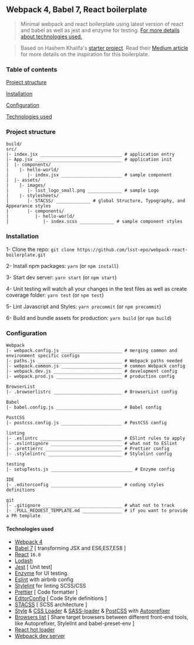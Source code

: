 ## Webpack 4, Babel 7, React boilerplate

<!-- <p align="center">
    <img alt="dependencies" title="dependencies" src="https://img.shields.io/blnkt/webpack-react-boilerplate.svg" >
   <img alt="activity" title="activity" src="https://img.shields.io/github/last-update/blnkt/webpack-react-boilerplate.svg" >
</p> -->

> Minimal webpack and react boilerplate using latest version of react and babel as well as jest and enzyme for testing.
> [For more details about technologies used.](#technologies-used)

> Based on Hashem Khalifa's [starter project](https://github.com/HashemKhalifa/webpack-react-boilerplate). Read their [Medium article](https://medium.com/@hashem.khalifa/minimal-webpack-and-react-starter-boilerplate-seriously-d90a673e134f) for more details on the inspiration for this boilerplate.

### Table of contents

[Project structure](#project-structure)

[Installation](#installation)

[Configuration](#configuration)

[Technologies used](#technologies-used)

### Project structure

```
build/
src/
|- index.jsx _______________________________ # application entry
|- App.jsx _________________________________ # application init
|  |- components/
|    |- hello-world/
|       |- index.jsx _______________________ # sample component
|  |- assets/
|    |- images/
|       |- lsst_logo_small.png _____________ # sample Logo
|    |- stylesheets/
|       |- STACSS/ _____________ # global Structure, Typography, and Appearance styles
|       |- components/
|          |- hello-world/
|             |- index.scss _____________ # sample component styles
```

### Installation

1- Clone the repo: `git clone https://github.com/lsst-epo/webpack-react-boilerplate.git`

2- Install npm packages: `yarn` (or `npm install`)

3- Start dev server: `yarn start` (or `npm start`)

4- Unit testing will watch all your changes in the test files as well as create coverage folder: `yarn test` (or `npm test`)

5- Lint Javascript and Styles: `yarn precommit` (or `npm precommit`)

6- Build and bundle assets for production: `yarn build` (or `npm build`)

### Configuration

```
Webpack
|- webpack.config.js _______________________ # merging common and environment specific configs
|- paths.js ________________________________ # Webpack paths needed
|- webpack.common.js _______________________ # common Webpack config
|- webpack.dev.js __________________________ # development config
|- webpack.prod.js _________________________ # production config

BrowserList
|- .browserlistrc __________________________ # BrowserList config

Babel
|- babel.config.js _________________________ # Babel config

PostCSS
|- postcss.config.js _______________________ # PostCSS config

linting
|- .eslintrc _______________________________ # ESlint rules to apply
|- .eslintignore ___________________________ # what not to ESlint
|- .prettierrc _____________________________ # Prettier config
|- .stylelintrc ____________________________ # Stylelint config

testing
|- setupTests.js _______________________________ # Enzyme config

IDE
|- .editorconfig ___________________________ # coding styles definitions

git
|- .gitignore ______________________________ # what not to track
|- .PULL_REQUEST_TEMPLATE.md _______________ # if you want to provide a PR template
```

#### Technologies used

- [Webpack 4](https://github.com/webpack/webpack)
- [Babel 7](https://github.com/babel/babel) [ transforming JSX and ES6,ES7,ES8 ]
- [React](https://github.com/facebook/react) `16.8`
- [Lodash](https://github.com/lodash/lodash)
- [Jest](https://github.com/facebook/jest) [ Unit test]
- [Enzyme](http://airbnb.io/enzyme/) for UI testing.
- [Eslint](https://github.com/eslint/eslint/) with airbnb config
- [Stylelint](https://stylelint.io/) for linting SCSS/CSS
- [Prettier](https://github.com/prettier/prettier) [ Code formatter ]
- [EditorConfig](https://editorconfig.org/) [ Code Style definitions ]
- [STACSS](https://github.com/castiron/STACSS) [ SCSS architecture ]
- [Style](https://github.com/webpack-contrib/style-loader) & [CSS Loader](https://github.com/webpack-contrib/css-loader) & [SASS-loader](https://github.com/webpack-contrib/sass-loader) & [PostCSS](https://github.com/postcss/postcss) with [Autoprefixer](https://github.com/postcss/autoprefixer)
- [Browsers list](https://github.com/browserslist/browserslist) [ Share target browsers between different front-end tools, like Autoprefixer, Stylelint and babel-preset-env ]
- [React hot loader](https://github.com/gaearon/react-hot-loader)
- [Webpack dev server](https://github.com/webpack/webpack-dev-server)
